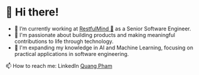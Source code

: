 # 👋 Hi there!

- 🔭 I’m currently working at [RestfulMind 📌](https://restfulmind.co/) as a Senior Software Engineer.
- 🚀 I'm passionate about building products and making meaningful contributions to life through technology.
- 🌱 I'm expanding my knowledge in AI and Machine Learning, focusing on practical applications in software engineering.

📫 How to reach me: LinkedIn [Quang Pham](https://www.linkedin.com/in/quang-pham-dev/)

